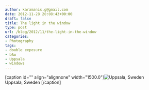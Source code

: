 ```yaml
---
author: karamanis.g@gmail.com
date: 2012-11-28 20:08:43+00:00
draft: false
title: The light in the window
type: post
url: /blog/2012/11/the-light-in-the-window
categories:
- Photography
tags:
- double exposure
- b&w
- Uppsala
- windows
---
```


[caption id="" align="alignnone" width="1500.0"]![ Uppsala, Sweden ](https://images.squarespace-cdn.com/content/v1/4f3f61bae4b063b909445965/1354132803045-8LSKYDPOM0MFQLMRSRBM/ke17ZwdGBToddI8pDm48kF9aEDQaTpZHfWEO2zppK7Z7gQa3H78H3Y0txjaiv_0fDoOvxcdMmMKkDsyUqMSsMWxHk725yiiHCCLfrh8O1z5QPOohDIaIeljMHgDF5CVlOqpeNLcJ80NK65_fV7S1UX7HUUwySjcPdRBGehEKrDf5zebfiuf9u6oCHzr2lsfYZD7bBzAwq_2wCJyqgJebgg/20121120-R0012490.jpg?format=original)
 Uppsala, Sweden [/caption]
